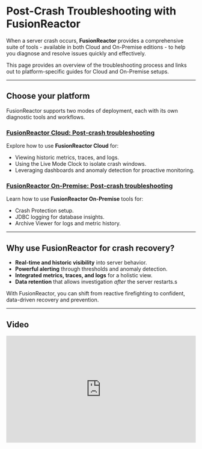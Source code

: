# Post-Crash Troubleshooting with FusionReactor

When a server crash occurs, **FusionReactor** provides a comprehensive suite of tools - available in both Cloud and On-Premise editions - to help you diagnose and resolve issues quickly and effectively.

This page provides an overview of the troubleshooting process and links out to platform-specific guides for Cloud and On-Premise setups.


---

## Choose your platform

FusionReactor supports two modes of deployment, each with its own diagnostic tools and workflows.

### [FusionReactor Cloud: Post-crash troubleshooting](/Getting-started/Tutorials/crash-troubleshoot-cloud/)

Explore how to use **FusionReactor Cloud** for:

- Viewing historic metrics, traces, and logs.
- Using the Live Mode Clock to isolate crash windows.
- Leveraging dashboards and anomaly detection for proactive monitoring.

### [FusionReactor On-Premise: Post-crash troubleshooting](/Getting-started/Tutorials/crash-troubleshoot-onprem/)

Learn how to use **FusionReactor On-Premise** tools for:

- Crash Protection setup.
- JDBC logging for database insights.
- Archive Viewer for logs and metric history.

---

## Why use FusionReactor for crash recovery?

- **Real-time and historic visibility** into server behavior.
- **Powerful alerting** through thresholds and anomaly detection.
- **Integrated metrics, traces, and logs** for a holistic view.
- **Data retention** that allows investigation *after* the server restarts.s

With FusionReactor, you can shift from reactive firefighting to confident, data-driven recovery and prevention.

---

## Video


<div style="padding:56.25% 0 0 0;position:relative;">
  <iframe src="https://player.vimeo.com/video/1087998954?badge=0&amp;autopause=0&amp;player_id=0&amp;app_id=58479" frameborder="0" allow="autoplay; fullscreen; picture-in-picture; clipboard-write; encrypted-media" style="position:absolute;top:0;left:0;width:100%;height:100%;" title="Post Crash Troubleshooting and Preemptive Planning with FusionReactor"></iframe>
</div>
<script src="https://player.vimeo.com/api/player.js"></script>

